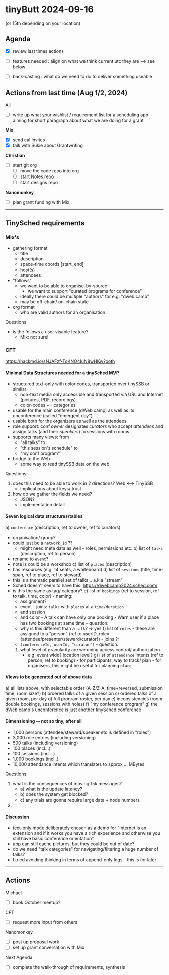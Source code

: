 # tinyButt 2024-09-16

(or 15th depending on your location)

## Agenda

- [x] review last times actions
- [ ] features needed : align on what we think current utc  they are --> see below
- [ ] back-casting : what do we need to do to deliver something useable


## Actions from last time (Aug 1/2, 2024)

All
- [ ] write up what your wishlist / requirement list for a scheduling app
      - aiming for short paragraph about what we are doing for a grant

**Mix**
- [x] send cal invites
- [x] talk with Sukie about Grantwriting

**Christian**
- [ ] start git org
    - [ ] move the code repo into org
    - [ ] start Notes repo
    - [ ] start designs repo

**Nanomonkey**
- [ ] plan grant funding with Mix

---

##  TinySched requirements


### Mix's

- gathering format
    - title
    - description
    - space-time coords [start, end]
    - host(s)
    - attendees
- "follows"
    - we want to be able to organise-by-source
        - we want to support "curated programs for conference"
    - ideally there could be multiple "authors" for e.g. "dweb camp"
    - may be off-chain/ on-chain state
- org format
    - who are valid authors for an organisation
    
Questions
- is the follows a user visable feature?
  - Mix: not sure!

### CFT

https://hackmd.io/sNJAFzf-TdKNO4IuN8wHKw?both

#### Minimal Data Structures needed for a tinySched MVP

- structured text-only with color codes, transported over tinySSB or similar
    - non-text media only accessible and transported via URL and Internet (pictures, PDF, recordings)
    - color-codes ~= categories
- usable for the main conference (dWeb camp) as well as its unconference (called "emergent day")
- usable both for the organizers as well as the attendees
- role support: conf _owner_ designates _curators_ who accept _attendees_ and assign talks (and their _speakers_) to sessions with rooms
- supports many views: from
    - "all talks" to
    - "this session's schedule" to
    - "my conf program"
- bridge to the Web
    - some way to read tinySSB data on the web

Questions:
1. does this need to be able to work in 2 directions? Web <--> TinySSB
    - implications about keys/ trust
2. how do we gather the fields we need?
    - JSON?
    - implementation detail

#### Seven logical data structures/tables

a) `conference` (description, ref to owner, ref to curators)
   - organisation/ group?
   - could just be a `network_id` ??
       - might need meta data as well - roles, permissions etc.
b) list of `talks` (description, ref to person)
   - rename to `event`?
   - note is could be a workshop
c) list of `places` (description)
   - has resources (e.g. 14 seats, a whiteboard)
d) list of `sessions` (title, time-span, ref to place, ref to steward)
   - this is a thematic parallel set of talks... a.k.a "stream" 
   - Sched doesn't seem to have this: https://dwebcamp2024.sched.com/
   - is this the same as tag/ category?
e) list of `bookings` (ref to session, ref to talk, time, color)
    - naming:
        - assignment?
        - event
    - joins: `talks` with `places` at a `time/duration`
        - and session
        - and color
    - A talk can have only one booking
    - Warn user if a place has two bookings at same time
    - question:
        - why is this different than a `talk`? => yes
f) list of `roles` 
    - these are assigned to a "person" (ref to userID, role={attendee/presenter/steward/curator})
    - joins ?:
        - `[conferenceId, userId, "curator"]`
    - question:
        1. what level of granularity are we doing access control/ authorization
            - e.g. event wide? location level?
g) list of `attendance` intents (ref to person, ref to booking)
    - for participants, way to track/ plan
    - for organisers, this might be useful for planning `place`


#### Views to be generated out of above data

a) all lists above, with selectable order (A-Z/Z-A, time+reversed, submission time, room size?)
b) ordered talks of a given session
c) ordered talks of a given room, per day
d) full program roster, per day
e) inconsistencies (room double bookings, sessions with holes)
f) "my conference program"
g) the dWeb camp's unconference is just another tinySched conference


#### Dimensioning -- not so tiny, after all

- 1,000 persons (attendee/steward/speaker etc is defined in "roles")
- 3,000 role entries (including versioning)
- 500 talks (including versioning)
- 100 places (incl...)
- 100 sessions (incl...)
- 1,000 bookings (incl..)
- 10,000 attendance intents
which translates to approx ... MBytes


Questions:
1. what is the consequences of moving 15k messages?
    - a) what is the update latency?
    - b) does the system get blocked?
    - c) any trials are gonna require large data + node numbers
2. 

#### Discussion

- text-only mode deliberately chosen as a demo for "Internet is an extension and if it works you have a rich experience and otherwise you still have basic conference orientation"
- app can still cache pictures, but they could be out of date?
- do we need "talk categories" for navigating/filtering a huge number of talks?
- I tried avoiding thinking in terms of append-only logs - this is for later

---

## Actions

Michael
- [ ] book October meetup?

CFT
- [ ] request more input from others

Nanomonkey
- [ ] post up proposal work
- [ ] set up grant conversation with Mix

Next Agenda
- [ ] complete the walk-through of requirements, synthesis





